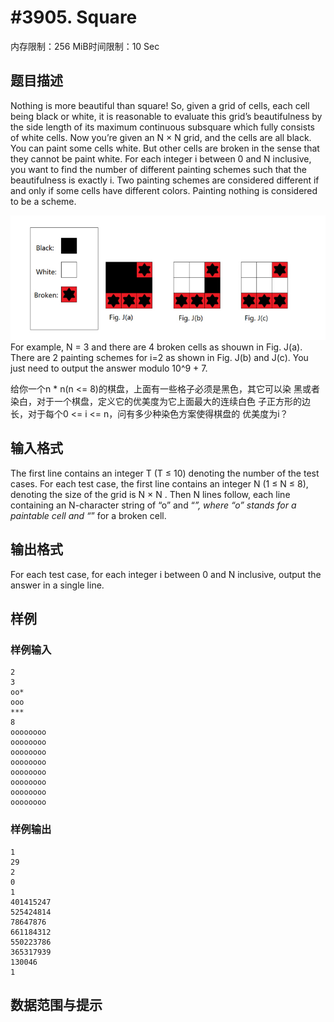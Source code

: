 # #3905. Square

内存限制：256 MiB时间限制：10 Sec

## 题目描述

Nothing is more beautiful than square! So, given a grid of cells, each cell being black or white, it is reasonable to evaluate this grid&rsquo;s beautifulness by the side length of its maximum continuous subsquare which fully consists of white cells.
Now you&rsquo;re given an N &times; N grid, and the cells are all black. You can paint some cells white. But other cells are broken in the sense that they cannot be paint white. For each integer i between 0 and N inclusive, you want to find the number of different painting schemes such that the beautifulness is exactly i. Two painting schemes are considered different if and only if some cells have different colors. Painting nothing is considered to be a scheme.

![](upload/201503/v1.jpg)
For example, N = 3 and there are 4 broken cells as shouwn in Fig. J(a). There are 2 painting schemes for i=2 as shown in Fig. J(b) and J(c).
You just need to output the answer modulo 10^9 + 7.

给你一个n * n(n <= 8)的棋盘，上面有一些格子必须是黑色，其它可以染
黑或者染白，对于一个棋盘，定义它的优美度为它上面最大的连续白色
子正方形的边长，对于每个0 <= i <= n，问有多少种染色方案使得棋盘的
优美度为i？

## 输入格式

The first line contains an integer T (T &le; 10) denoting the number of the test cases.
For  each test case, the first line contains an integer N (1 &le; N &le; 8),  denoting the size of the grid is N &times; N . Then N lines follow, each line  containing an N-character string of &ldquo;o&rdquo; and &ldquo;*&rdquo;, where &ldquo;o&rdquo; stands for a  paintable cell and &ldquo;*&rdquo; for a broken cell.

## 输出格式

For each test case, for each integer i between 0 and N inclusive, output the answer in a single line.

## 样例

### 样例输入

    
    2
    3
    oo*
    ooo
    ***
    8
    oooooooo
    oooooooo
    oooooooo
    oooooooo
    oooooooo
    oooooooo
    oooooooo
    oooooooo
    

### 样例输出

    
    1
    29
    2
    0
    1
    401415247
    525424814
    78647876
    661184312
    550223786
    365317939
    130046
    1
    

## 数据范围与提示
